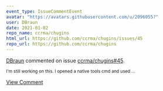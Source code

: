 ```yaml
---
event_type: IssueCommentEvent
avatar: "https://avatars.githubusercontent.com/u/2096055?"
user: DBraun
date: 2021-01-02
repo_name: ccrma/chugins
html_url: https://github.com/ccrma/chugins/issues/45
repo_url: https://github.com/ccrma/chugins
---
```


<a href='https://github.com/DBraun' target='_blank'>DBraun</a> commented on issue <a href='https://github.com/ccrma/chugins/issues/45' target='_blank'>ccrma/chugins#45</a>.

<small>I'm still working on this. I opened a native tools cmd and used...</small>

<a href='https://github.com/ccrma/chugins/issues/45' target='_blank'>View Comment</a>